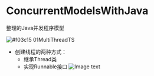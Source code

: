 # ConcurrentModelsWithJava
整理的Java并发程序模型

![#f03c15](https://placehold.it/15/f03c15/000000?text=+) 01MultiThreadTS<br>
* 创建线程的两种方式：
  * 继承Thread类
  * 实现Runnable接口
  ![Image text](http://www.codenest.cn/static/images/uml/001.jpg)


